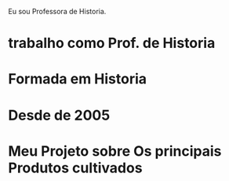 Eu sou Professora de Historia.

# trabalho como Prof. de Historia  
# Formada em Historia

# Desde de 2005

# Meu Projeto sobre Os principais Produtos cultivados
